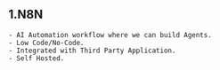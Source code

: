 ## 1.N8N

    - AI Automation workflow where we can build Agents.
    - Low Code/No-Code.
    - Integrated with Third Party Application.
    - Self Hosted.
